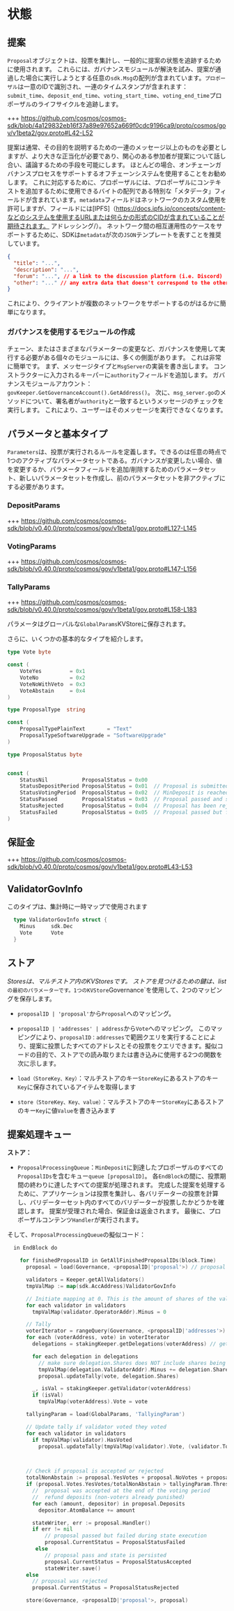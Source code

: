 # 状態

## 提案

`Proposal`オブジェクトは、投票を集計し、一般的に提案の状態を追跡するために使用されます。
これらには、ガバナンスモジュールが解決を試み、提案が通過した場合に実行しようとする任意の`sdk.Msg`の配列が含まれています。`プロポーザル`は一意のIDで識別され、一連のタイムスタンプが含まれます：`submit_time`、`deposit_end_time`、`voting_start_time`、`voting_end_time`プロポーザルのライフサイクルを追跡します。

+++ https://github.com/cosmos/cosmos-sdk/blob/4a129832eb16f37a89e97652a669f0cdc9196ca9/proto/cosmos/gov/v1beta2/gov.proto#L42-L52

提案は通常、その目的を説明するための一連のメッセージ以上のものを必要としますが、より大きな正当化が必要であり、関心のある参加者が提案について話し合い、議論するための手段を可能にします。 ほとんどの場合、オンチェーンガバナンスプロセスをサポートするオフチェーンシステムを使用することをお勧めします。 これに対応するために、プロポーザルには、プロポーザルにコンテキストを追加するために使用できるバイトの配列である特別な「メタデータ」フィールドが含まれています。`metadata`フィールドはネットワークのカスタム使用を許可しますが、フィールドには[IPFS]（https://docs.ipfs.io/concepts/content-などのシステムを使用するURLまたは何らかの形式のCIDが含まれていることが期待されます。 アドレッシング/）。
ネットワーク間の相互運用性のケースをサポートするために、SDKは`metadata`が次の`JSON`テンプレートを表すことを推奨しています。

```json
{
  "title": "...",
  "description": "...",
  "forum": "...", // a link to the discussion platform (i.e. Discord)
  "other": "..." // any extra data that doesn't correspond to the other fields
}
```

これにより、クライアントが複数のネットワークをサポートするのがはるかに簡単になります。

### ガバナンスを使用するモジュールの作成

チェーン、またはさまざまなパラメーターの変更など、ガバナンスを使用して実行する必要がある個々のモジュールには、多くの側面があります。 これは非常に簡単です。 まず、メッセージタイプと`MsgServer`の実装を書き出します。 コンストラクターに入力されるキーパーに`authority`フィールドを追加します。
ガバナンスモジュールアカウント：`govKeeper.GetGovernanceAccount().GetAddress()`。
次に、`msg_server.go`のメソッドについて、署名者が`authority`と一致するというメッセージのチェックを実行します。 これにより、ユーザーはそのメッセージを実行できなくなります。

## パラメータと基本タイプ

`Parameters`は、投票が実行されるルールを定義します。できるのは任意の時点で1つのアクティブなパラメータセットである。ガバナンスが変更したい場合、値を変更するか、パラメータフィールドを追加/削除するためのパラメータセット、新しいパラメータセットを作成し、前のパラメータセットを非アクティブにする必要があります。

### DepositParams

+++ https://github.com/cosmos/cosmos-sdk/blob/v0.40.0/proto/cosmos/gov/v1beta1/gov.proto#L127-L145

### VotingParams

+++ https://github.com/cosmos/cosmos-sdk/blob/v0.40.0/proto/cosmos/gov/v1beta1/gov.proto#L147-L156

### TallyParams

+++ https://github.com/cosmos/cosmos-sdk/blob/v0.40.0/proto/cosmos/gov/v1beta1/gov.proto#L158-L183

パラメータはグローバルな`GlobalParams`KVStoreに保存されます。

さらに、いくつかの基本的なタイプを紹介します。 

```go
type Vote byte

const (
    VoteYes         = 0x1
    VoteNo          = 0x2
    VoteNoWithVeto  = 0x3
    VoteAbstain     = 0x4
)

type ProposalType  string

const (
    ProposalTypePlainText       = "Text"
    ProposalTypeSoftwareUpgrade = "SoftwareUpgrade"
)

type ProposalStatus byte


const (
	StatusNil           ProposalStatus = 0x00
    StatusDepositPeriod ProposalStatus = 0x01  // Proposal is submitted. Participants can deposit on it but not vote
    StatusVotingPeriod  ProposalStatus = 0x02  // MinDeposit is reached, participants can vote
    StatusPassed        ProposalStatus = 0x03  // Proposal passed and successfully executed
    StatusRejected      ProposalStatus = 0x04  // Proposal has been rejected
    StatusFailed        ProposalStatus = 0x05  // Proposal passed but failed execution
)
```

## 保証金

+++ https://github.com/cosmos/cosmos-sdk/blob/v0.40.0/proto/cosmos/gov/v1beta1/gov.proto#L43-L53

## ValidatorGovInfo

このタイプは、集計時に一時マップで使用されます

```go
  type ValidatorGovInfo struct {
    Minus     sdk.Dec
    Vote      Vote
  }
```

## ストア

_Storesは、マルチストア内のKVStoresです。 ストアを見つけるための鍵は、list_`の最初のパラメーターです。1つのKVStore`Governance`を使用して、2つのマッピングを保存します。

- `proposalID | 'proposal'`から`Proposal`へのマッピング。
- `proposalID | 'addresses' | address`から`Vote`へのマッピング。 このマッピングにより、`proposalID：addresses`で範囲クエリを実行することにより、提案に投票したすべてのアドレスとその投票をクエリできます。擬似コードの目的で、ストアでの読み取りまたは書き込みに使用する2つの関数を次に示します。

- `load（StoreKey、Key）`：マルチストアのキー`StoreKey`にあるストアのキー`Key`に保存されているアイテムを取得します
- `store（StoreKey、Key、value）`：マルチストアのキー`StoreKey`にあるストアのキー`Key`に値`Value`を書き込みます

## 提案処理キュー

**ストア：**

- `ProposalProcessingQueue`：`MinDeposit`に到達したプロポーザルのすべての`ProposalIDs`を含むキュー`queue [proposalID]`。 各`EndBlock`の間に、投票期間の終わりに達したすべての提案が処理されます。
完成した提案を処理するために、アプリケーションは投票を集計し、各バリデーターの投票を計算し、バリデーターセット内のすべてのバリデーターが投票したかどうかを確認します。 提案が受理された場合、保証金は返金されます。 最後に、プロポーザルコンテンツ`Handler`が実行されます。

そして、`ProposalProcessingQueue`の擬似コード：

```go
  in EndBlock do

    for finishedProposalID in GetAllFinishedProposalIDs(block.Time)
      proposal = load(Governance, <proposalID|'proposal'>) // proposal is a const key

      validators = Keeper.getAllValidators()
      tmpValMap := map(sdk.AccAddress)ValidatorGovInfo

      // Initiate mapping at 0. This is the amount of shares of the validator's vote that will be overridden by their delegator's votes
      for each validator in validators
        tmpValMap(validator.OperatorAddr).Minus = 0

      // Tally
      voterIterator = rangeQuery(Governance, <proposalID|'addresses'>) //return all the addresses that voted on the proposal
      for each (voterAddress, vote) in voterIterator
        delegations = stakingKeeper.getDelegations(voterAddress) // get all delegations for current voter

        for each delegation in delegations
          // make sure delegation.Shares does NOT include shares being unbonded
          tmpValMap(delegation.ValidatorAddr).Minus += delegation.Shares
          proposal.updateTally(vote, delegation.Shares)

        _, isVal = stakingKeeper.getValidator(voterAddress)
        if (isVal)
          tmpValMap(voterAddress).Vote = vote

      tallyingParam = load(GlobalParams, 'TallyingParam')

      // Update tally if validator voted they voted
      for each validator in validators
        if tmpValMap(validator).HasVoted
          proposal.updateTally(tmpValMap(validator).Vote, (validator.TotalShares - tmpValMap(validator).Minus))



      // Check if proposal is accepted or rejected
      totalNonAbstain := proposal.YesVotes + proposal.NoVotes + proposal.NoWithVetoVotes
      if (proposal.Votes.YesVotes/totalNonAbstain > tallyingParam.Threshold AND proposal.Votes.NoWithVetoVotes/totalNonAbstain  < tallyingParam.Veto)
        //  proposal was accepted at the end of the voting period
        //  refund deposits (non-voters already punished)
        for each (amount, depositor) in proposal.Deposits
          depositor.AtomBalance += amount

        stateWriter, err := proposal.Handler()
        if err != nil
            // proposal passed but failed during state execution
            proposal.CurrentStatus = ProposalStatusFailed
         else
            // proposal pass and state is persisted
            proposal.CurrentStatus = ProposalStatusAccepted
            stateWriter.save()
      else
        // proposal was rejected
        proposal.CurrentStatus = ProposalStatusRejected

      store(Governance, <proposalID|'proposal'>, proposal)
```
